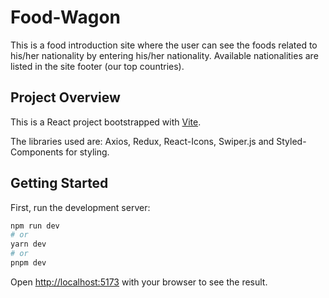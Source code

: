# Food-Wagon

This is a food introduction site where the user can see the foods related to his/her nationality by entering his/her nationality. Available nationalities are listed in the site footer (our top countries).

## Project Overview
This is a React project bootstrapped with [Vite](https://vitejs.dev/).

The libraries used are: Axios, Redux, React-Icons, Swiper.js and Styled-Components for styling.

## Getting Started

First, run the development server:

```bash
npm run dev
# or
yarn dev
# or
pnpm dev
```

Open [http://localhost:5173](http://localhost:5173) with your browser to see the result.
